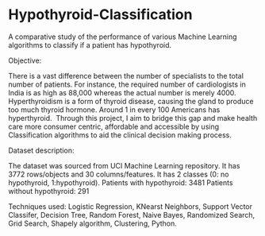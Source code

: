 # Hypothyroid-Classification
A comparative study of the performance of various Machine Learning algorithms to classify if a patient has hypothyroid.

Objective:

There is a vast difference between the number of specialists to the total number of patients. For instance, the required number of cardiologists in India is as high as 88,000 whereas the actual number is merely 4000.  Hyperthyroidism is a form of thyroid disease,  causing the gland to produce too much thyroid hormone. Around 1 in every 100 Americans has hyperthyroid.  Through this project, I aim to bridge this gap and make health care more consumer centric, affordable and accessible by using Classification algorithms to aid the clinical decision making process.

Dataset description:

The dataset was sourced from UCI Machine Learning repository. It has 3772 rows/objects and 30 columns/features. It has 2 classes (0: no hypothyroid, 1:hypothyroid). 
Patients with hypothyroid: 3481
Patients without hypothyroid: 291

Techniques used: Logistic Regression, KNearst Neighbors, Support Vector Classifer, Decision Tree, Random Forest, Naive Bayes, Randomized Search, Grid Search, Shapely algorithm, Clustering, Python.

